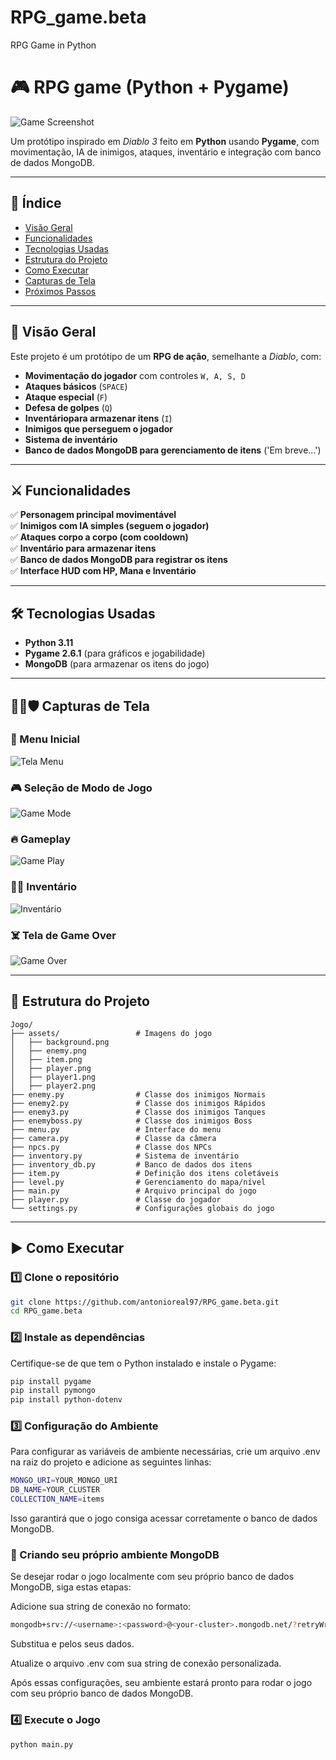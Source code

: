 # RPG_game.beta
RPG Game in Python

# 🎮 RPG game (Python + Pygame)

![Game Screenshot](Jogo/assets/large_background.png)

Um protótipo inspirado em *Diablo 3* feito em **Python** usando **Pygame**, com movimentação, IA de inimigos, ataques, inventário e integração com banco de dados MongoDB.

---

## 📌 Índice
- [Visão Geral](#visão-geral)
- [Funcionalidades](#funcionalidades)
- [Tecnologias Usadas](#tecnologias-usadas)
- [Estrutura do Projeto](#estrutura-do-projeto)
- [Como Executar](#como-executar)
- [Capturas de Tela](#capturas-de-tela)
- [Próximos Passos](#próximos-passos)

---

## 🎯 Visão Geral
Este projeto é um protótipo de um **RPG de ação**, semelhante a *Diablo*, com:
- **Movimentação do jogador** com controles `W, A, S, D`
- **Ataques básicos** (`SPACE`)
- **Ataque especial** (`F`)
- **Defesa de golpes** (`Q`)
- **Inventáriopara armazenar itens** (`I`)
- **Inimigos que perseguem o jogador**
- **Sistema de inventário**
- **Banco de dados MongoDB para gerenciamento de itens** ('Em breve...')

---

## ⚔️ Funcionalidades
✅ **Personagem principal movimentável**  
✅ **Inimigos com IA simples (seguem o jogador)**  
✅ **Ataques corpo a corpo (com cooldown)**  
✅ **Inventário para armazenar itens**  
✅ **Banco de dados MongoDB para registrar os itens**  
✅ **Interface HUD com HP, Mana e Inventário**  

---

## 🛠 Tecnologias Usadas
- **Python 3.11**
- **Pygame 2.6.1** (para gráficos e jogabilidade)
- **MongoDB** (para armazenar os itens do jogo)

---

## 💂🏻🛡️ Capturas de Tela

### 📌 Menu Inicial
![Tela Menu](Jogo/prints/1-Tela_Menu.png)

### 🎮 Seleção de Modo de Jogo
![Game Mode](Jogo/prints/2-Game_mode.png)

### 🔥 Gameplay
![Game Play](Jogo/prints/3-Game_Play.png)

### 🧑‍🎒 Inventário
![Inventário](Jogo/prints/4-Inventario.png)

### ☠️ Tela de Game Over
![Game Over](Jogo/prints/5-Game_Over.png)

---

## 📂 Estrutura do Projeto
```plaintext
Jogo/
├── assets/                 # Imagens do jogo
│   ├── background.png
│   ├── enemy.png
│   ├── item.png
│   ├── player.png
│   ├── player1.png
│   ├── player2.png
├── enemy.py                # Classe dos inimigos Normais
├── enemy2.py               # Classe dos inimigos Rápidos
├── enemy3.py               # Classe dos inimigos Tanques
├── enemyboss.py            # Classe dos inimigos Boss
├── menu.py                 # Interface do menu
├── camera.py               # Classe da câmera
├── npcs.py                 # Classe dos NPCs
├── inventory.py            # Sistema de inventário
├── inventory_db.py         # Banco de dados dos itens
├── item.py                 # Definição dos itens coletáveis
├── level.py                # Gerenciamento do mapa/nível
├── main.py                 # Arquivo principal do jogo
├── player.py               # Classe do jogador
└── settings.py             # Configurações globais do jogo
```

---

## ▶️ Como Executar

### 1️⃣ Clone o repositório
```sh
git clone https://github.com/antonioreal97/RPG_game.beta.git
cd RPG_game.beta
```

### 2️⃣ Instale as dependências
Certifique-se de que tem o Python instalado e instale o Pygame:
```sh
pip install pygame
pip install pymongo
pip install python-dotenv
```

### 3️⃣ Configuração do Ambiente

Para configurar as variáveis de ambiente necessárias, crie um arquivo .env na raiz do projeto e adicione as seguintes linhas:

```sh
MONGO_URI=YOUR_MONGO_URI
DB_NAME=YOUR_CLUSTER
COLLECTION_NAME=items
```
Isso garantirá que o jogo consiga acessar corretamente o banco de dados MongoDB.


### 🔧 Criando seu próprio ambiente MongoDB

Se desejar rodar o jogo localmente com seu próprio banco de dados MongoDB, siga estas etapas:

Adicione sua string de conexão no formato:
```sh
mongodb+srv://<username>:<password>@<your-cluster>.mongodb.net/?retryWrites=true&w=majority
```

Substitua <username> e <password> pelos seus dados.

Atualize o arquivo .env com sua string de conexão personalizada.

Após essas configurações, seu ambiente estará pronto para rodar o jogo com seu próprio banco de dados MongoDB.

### 4️⃣ Execute o Jogo

```sh
python main.py
```
